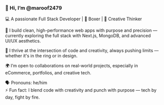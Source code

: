 ### 👋 Hi, I’m @maroof2479

💻 A passionate Full Stack Developer | 🥊 Boxer | 🎨 Creative Thinker

🚀 I build clean, high-performance web apps with purpose and precision — currently exploring the full stack with Next.js, MongoDB, and advanced UI/UX aesthetics.

🧠 I thrive at the intersection of code and creativity, always pushing limits — whether it's in the ring or in design.

🌍 I’m open to collaborations on real-world projects, especially in eCommerce, portfolios, and creative tech.

🗣 Pronouns: he/him  
⚡ Fun fact: I blend code with creativity and punch with purpose — tech by day, fight by fire.
